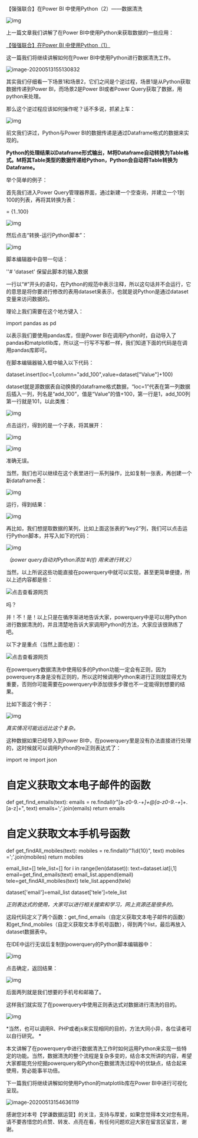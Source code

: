 【强强联合】在Power BI 中使用Python（2）——数据清洗

![img](https://mmbiz.qpic.cn/mmbiz_png/OyXiackVTfOjmEvtIdpBRzBlEyC4jN82l5jJaadCCfQITRcKHc5gBJxseuLKWibuwl2IsBLNbYEJoXuawYSq9Gdw/640?wx_fmt=png)



上一篇文章我们讲解了在Power BI中使用Python来获取数据的一些应用：

[【强强联合】在Power BI 中使用Python（1）](http://mp.weixin.qq.com/s?__biz=MzI2MDY3NDk1OA==&mid=2247483920&idx=1&sn=005dff4caa2c42cf33a0fe2ba130edb9&chksm=ea6746f1dd10cfe7a87d97e1589c11a9a701b771b01041993752821ab999ee3f2f6be92e3da0&scene=21#wechat_redirect)



这一篇我们将继续讲解如何在Power BI中使用Python进行数据清洗工作。

![image-20200513155130832](https://tva1.sinaimg.cn/large/007S8ZIlly1geqvhlymbwj31bw0qmkjm.jpg)

其实我们仔细看一下场景1和场景2，它们之间是个逆过程，场景1是从Python获取数据传递到Power BI，而场景2是Power BI或者Power Query获取了数据，用python来处理。



那么这个逆过程应该如何操作呢？话不多说，抓紧上车：

![img](https://mmbiz.qpic.cn/mmbiz_png/OyXiackVTfOj0HyV1WmPicWepF16gTHP4tWic1wHOZHEmYGGHIbToUekJ4PWrRIJ9B4GWH6yq4HpHA9goacBN0a3g/640?wx_fmt=png)



前文我们讲过，Python与Power BI的数据传递是通过Dataframe格式的数据来实现的。



**Python的处理结果以Dataframe形式输出，M将Dataframe自动转换为Table格式。M将其Table类型的数据传递给Python，Python会自动将Table转换为Dataframe。**



举个简单的例子：

首先我们进入Power Query管理器界面，通过新建一个空查询，并建立一个1到100的列表，再将其转换为表：

= {1..100}

![img](https://mmbiz.qpic.cn/mmbiz_gif/OyXiackVTfOjmEvtIdpBRzBlEyC4jN82ly7QWzfz9VT0bicEicpYMEXutkIMTQKBXuV5WPCXbmjaEH5zUmicytKwjw/640?wx_fmt=gif)



然后点击“转换-运行Python脚本”：

![img](https://mmbiz.qpic.cn/mmbiz_png/OyXiackVTfOjmEvtIdpBRzBlEyC4jN82lgTYfIwPorh4SrgpfVY2kuf3hibRRkfjoiaDWraxKtftFpaJQpqfBiapgQ/640?wx_fmt=png)



脚本编辑器中自带一句话：

''# 'dataset' 保留此脚本的输入数据



一行以“#”开头的语句，在Python的规范中表示注释，所以这句话并不会运行，它的意思是将你要进行修改的表用dataset来表示，也就是说Python是通过dataset变量来访问数据的。



理论上我们需要在这个地方键入：

import pandas as pd

以表示我们要使用pandas库，但是Power BI在调用Python时，自动导入了pandas和matplotlib库，所以这一行写不写都一样，我们知道下面的代码是在调用pandas库即可。

在脚本编辑器输入框中输入以下代码：

dataset.insert(loc=1,column="add_100",value=dataset["Value"]+100)

dataset就是源数据表自动换换的dataframe格式数据，“loc=1”代表在第一列数据后插入一列，列名是“add_100”，值是“Value”的值+100，第一行是1，add_100列第一行就是101，以此类推：

![img](https://mmbiz.qpic.cn/mmbiz_gif/OyXiackVTfOjmEvtIdpBRzBlEyC4jN82lrz9W88Ab580ZoRBE0k0RhT8nFlt0UF3PF12UMOYbXzOuclXQ2t4JiaQ/640?wx_fmt=gif)



点击运行，得到的是一个子表，将其展开：

![img](https://mmbiz.qpic.cn/mmbiz_png/OyXiackVTfOjmEvtIdpBRzBlEyC4jN82lFH54XntsH2cBNia0oadrr0cvBwQGVv3uqdDtTDD59YvtHCvf9YPFR9g/640?wx_fmt=png)

![img](https://mmbiz.qpic.cn/mmbiz_png/OyXiackVTfOjmEvtIdpBRzBlEyC4jN82liancrweuxaP7kWwC1H775s5wxHt3CIIFq82lFHoweFmVAgtjHicdE4Jw/640?wx_fmt=png)



准确无误。



当然，我们也可以继续在这个表里进行一系列操作，比如复制一张表，再创建一个新dataframe表：

![img](https://mmbiz.qpic.cn/mmbiz_png/OyXiackVTfOjmEvtIdpBRzBlEyC4jN82lnaUmAfYnZ6v6ibI5VCPC8PEUyKFK4H3bFEQU4goIMgG0iaRIjuBa1tcQ/640?wx_fmt=png)



运行，得到结果：

![img](https://mmbiz.qpic.cn/mmbiz_png/OyXiackVTfOjmEvtIdpBRzBlEyC4jN82l8Rm4WAcM5d40nxib5DCBvD24ndxI5F3uFatRZ6CqQFTV20fqRseQ5OA/640?wx_fmt=png)



再比如，我们想提取数据的某列，比如上面这张表的“key2”列，我们可以点击运行Python脚本，并写入如下的代码：

![img](https://mmbiz.qpic.cn/mmbiz_png/OyXiackVTfOjmEvtIdpBRzBlEyC4jN82lI38nIuV4w1KBo0fRU3moWZcBeqSmKKll5CfrNt5VSBoSelsf5cK75A/640?wx_fmt=png)

*（power query自动对Python添加 #(lf) 用来进行转义）*



当然，以上所说这些功能直接在powerquery中就可以实现，甚至更简单便捷，所以上述内容都是些：

![点击查看源网页](https://mmbiz.qpic.cn/mmbiz_jpg/OyXiackVTfOjmEvtIdpBRzBlEyC4jN82lXibiaVbwkHtHmiaibs1kPBY1c3GjicPy1huFWv3VwM8PoVaXic8gmHXhJmMw/640?wx_fmt=jpeg)





吗？



并！不！是！以上只是在循序渐进地告诉大家，powerquery中是可以用Python进行数据清洗的，并且清楚地告诉大家调用Python的方法，大家应该很熟练了吧。



以下才是重点（当然上面也是）：

![点击查看源网页](https://mmbiz.qpic.cn/mmbiz_jpg/OyXiackVTfOjmEvtIdpBRzBlEyC4jN82lu33zMjkRXZdBMsUyNaUx4pA9Lpib9CdibiclbWXTxmogTYe53X11rJqFA/640?wx_fmt=jpeg)



在powerquery数据清洗中使用较多的Python功能一定会有正则，因为powerquery本身是没有正则的，所以这时候调用Python来进行正则就显得尤为重要，否则你可能需要在powerquery中添加很多步骤也不一定能得到想要的结果。



比如下面这个例子：

![img](https://mmbiz.qpic.cn/mmbiz_png/OyXiackVTfOjmEvtIdpBRzBlEyC4jN82lScTmdWSE1nR3VNDIiaKCkz30OZTz7IsRh1AB1awuCSdXFicVxgb1fkDg/640?wx_fmt=png)

*真实情况可能远远比这个复杂。*



这种数据如果已经导入到Power BI中，在powerquery里是没有办法直接进行处理的，这时候就可以调用Python的re正则表达式了：

import re
import json

# 自定义获取文本电子邮件的函数
def get_find_emails(text):
    emails = re.findall(r"[a-z0-9\.\-+_]+@[a-z0-9\.\-+_]+\.[a-z]+", text)
    emails=';'.join(emails)
    return emails

# 自定义获取文本手机号函数
def get_findAll_mobiles(text):
    mobiles = re.findall(r"1\d{10}", text)
    mobiles =';'.join(mobiles)
    return mobiles

email_list=[]
tele_list=[]
for i in range(len(dataset)):
    text=dataset.iat[i,1]
    email=get_find_emails(text)
    email_list.append(email)
    tele=get_findAll_mobiles(text)
    tele_list.append(tele)
    
dataset['email']=email_list
dataset['tele']=tele_list

*正则表达式的使用，大家可以进行相关搜索和学习，网上资源还是很多的。*



这段代码定义了两个函数：get_find_emails（自定义获取文本电子邮件的函数）和get_find_mobiles（自定义获取文本手机号函数），得到两个list，最后再放入dataset数据表中。



在IDE中运行无误后复制到powerquery的Python脚本编辑器中：

![img](https://mmbiz.qpic.cn/mmbiz_png/OyXiackVTfOjmEvtIdpBRzBlEyC4jN82lzw69mfeAyuX8mlCVaYoNSdWWSpZ7NryCNMiaufSSxVTkdMgnRP2jPQg/640?wx_fmt=png)



点击确定，返回结果：

![img](https://mmbiz.qpic.cn/mmbiz_png/OyXiackVTfOjmEvtIdpBRzBlEyC4jN82lhdZLEMbBwGnqVicPZ2wUW0b6Uzibe8kMfP1auN1zhe6ZIRxEdvtsucew/640?wx_fmt=png)



后面两列就是我们想要的手机号和邮箱了。



这样我们就实现了在powerquery中使用正则表达式对数据进行清洗的目的。

![img](https://mmbiz.qpic.cn/mmbiz_jpg/OyXiackVTfOgfUZfjnTP7I2MY4D4f0G78AMoT4SOmNGgzwibEHtMYDvSyib7HEicU4D6EDlsx6PicyniavYZ5oD0qAicg/640?wx_fmt=jpeg)



*当然，也可以调用R、PHP或者js来实现相同的目的，方法大同小异，各位读者可以自行研究。
*



本文讲解了在powerquery中进行数据清洗工作时如何运用Python来实现一些特定的功能。当然，数据清洗的整个流程是复杂多变的，结合本文所讲的内容，希望大家都能充分挖掘powerquery和Python在数据清洗过程中的优缺点，结合起来使用，势必能事半功倍。



下一篇我们将继续讲解如何使用Python的matplotlib库在Power BI中进行可视化呈现。

![image-20200513154636119](https://tva1.sinaimg.cn/large/007S8ZIlly1geqvch60a1j31c00qekjm.jpg)



感谢您对本号【学谦数据运营】的关注，支持与厚爱，如果您觉得本文对您有用，请不要吝惜您的点赞、转发、点亮在看，有任何问题欢迎大家在留言区留言，谢谢。